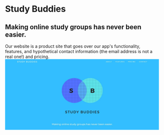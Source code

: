 # Study Buddies
## Making online study groups has never been easier.
Our website is a product site that goes over our app's functionality, features, and hypothetical contact information (the email address is not a real one!) and pricing.
![Website Homepage](webpage.JPG)